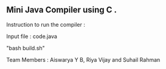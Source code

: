 ## Mini Java Compiler using C .

Instruction to run the compiler :

Input file : code.java

"bash build.sh"

Team Members : Aiswarya Y B, Riya Vijay and Suhail Rahman
